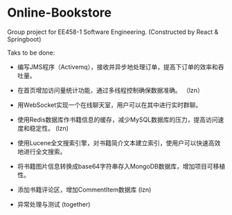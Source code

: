 # Online-Bookstore
Group project for EE458-1 Software Engineering. (Constructed by React & Springboot)

Taks to be done:

- 编写JMS程序（Activemq），接收并异步地处理订单，提高下订单的效率和吞吐量。
- 在首页增加访问量统计功能，通过多线程控制确保数据准确。 （lzn）
- 用WebSocket实现一个在线聊天室，用户可以在其中进行实时群聊。
- 使用Redis数据库作书籍信息的缓存，减少MySQL数据库的压力，提高访问速度和稳定性。 (lzn)
- 使用Lucene全文搜索引擎，对书籍简介文本建立索引，使用户可以快速高效地进行全文搜索。
- 将书籍图片信息转换成base64字符串存入MongoDB数据库，增加项目可移植性。
- 添加书籍评论区，增加CommentItem数据库 (lzn)

- 异常处理与测试 (together)

